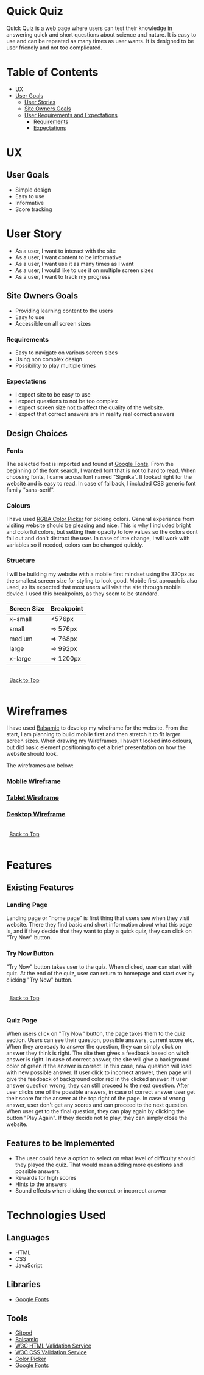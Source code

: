 # Quick Quiz
Quick Quiz is a web page where users can test their knowledge in answering quick and short questions about science and nature. It is easy to use and can be repeated as many times as user wants. It is designed to be user friendly and not too complicated. 

# Table of Contents
* [UX]("UX")
 * [User Goals](#user-goals "User Goals")
    * [User Stories](#user-stories "User Stories")
    * [Site Owners Goals](#site-owners-goals)
    * [User Requirements and Expectations](#user-requirements-and-expectations)
         * [Requirements](#requirements)
         * [Expectations](#expectations)

# UX 

## User Goals
- Simple design 
- Easy to use
- Informative
- Score tracking

# User Story
- As a user, I want to interact with the site
- As a user, I want content to be informative
- As a user, I want use it as many times as I want
- As a user, I would like to use it on multiple screen sizes
- As a user, I want to track my progress

## Site Owners Goals
- Providing learning content to the users
- Easy to use
- Accessible on all screen sizes  

### Requirements 
- Easy to navigate on various screen sizes
- Using non complex design
- Possibility to play multiple times 

### Expectations
- I expect site to be easy to use
- I expect questions to not be too complex
- I expect screen size not to affect the quality of the website.
- I expect that correct answers are in reality real correct answers


## Design Choices

### Fonts
The selected font is imported and found at [Google Fonts](https://fonts.google.com/ "Google fonts"). From the beginning of the font search, I wanted font that is not to hard to read. When choosing fonts, I came across font named "Signika". It looked right for the website and is easy to read. In case of fallback, I included CSS generic font family "sans-serif".

### Colours 
I have used [RGBA Color Picker](https://rgbacolorpicker.com/ "RGBA Colorpicker") for picking colors. General experience from visiting website should be pleasing and nice. This is why I included bright and colorful colors, but setting their opacity to low values so the colors dont fall out and don't distract the user. In case of late change, I will work with variables so if needed, colors can be changed quickly. 

 ### Structure
 I will be building my website with a mobile first mindset using the 320px as the smallest screen size for styling to look good. Mobile first aproach is also used, as its expected that most users will visit the site through mobile device. I used this breakpoints, as they seem to be standard. 

 | Screen Size | Breakpoint |
| ----------- | ---------- |
| x-small     | <576px     |
| small       | => 576px   |
| medium      | => 768px   |
| large       | => 992px   |
| x-large     | => 1200px  |

\
&nbsp;
[Back to Top](#table-of-contents)
\
&nbsp;

# Wireframes 

I have used [Balsamic](https://balsamiq.com/wireframes/ "Balsamic") to develop my wireframe for the website. From the start, I am planning to build mobile first and then stretch it to fit larger screen sizes. When drawing my Wireframes, I haven't looked into colours, but did basic element positioning to get a brief presentation on how the website should look.

The wireframes are below: 

### [Mobile Wireframe](wireframes/quick-quiz-mobile.png "Mobile Wireframe")

### [Tablet Wireframe](wireframes/quick-quiz-tablet.png "Tablet wireframe")

### [Desktop Wireframe](wireframes/quick-quiz-desktop.png "Desktop wireframe")

\
&nbsp;
[Back to Top](#table-of-contents)
\
&nbsp; 

# Features

## Existing Features

### Landing Page
Landing page or "home page" is first thing that users see when they visit website. There they find basic and short information about what this page is, and if they decide that they want to play a quick quiz, they can click on "Try Now" button.
### Try Now Button
"Try Now" button takes user to the quiz. When clicked, user can start with quiz. At the end of the quiz, user can return to homepage and start over by clicking "Try Now" button.

   \
&nbsp;
[Back to Top](#table-of-contents)
\
&nbsp;

### Quiz Page
When users click on "Try Now" button, the page takes them to the quiz section. Users can see their question, possible answers, current score etc. When they are ready to answer the question, they can simply click on answer they think is right. The site then gives a feedback based on witch answer is right. In case of correct answer, the site will give a background color of green if the answer is correct. In this case, new question will load with new possible answer. If user click to incorrect answer, then page will give the feedback of background color red in the clicked answer. If user answer question wrong, they can still proceed to the next question. After user clicks one of the possible answers, in case of correct answer user get their score for the answer at the top right of the page. In case of wrong answer, user don't get any scores and can proceed to the next question. When user get to the final question, they can play again by clicking the button "Play Again". If they decide not to play, they can simply close the website. 

## Features to be Implemented

- The user could have a option to select on what level of difficulty should they played the quiz. That would mean adding more questions and possible answers.
- Rewards for high scores 
- Hints to the answers
- Sound effects when clicking the correct or incorrect answer

# Technologies Used

## Languages
- HTML 
- CSS 
- JavaScript

## Libraries
* [Google Fonts](https://fonts.google.com/ "Google Fonts")

## Tools
* [Gitpod](https://www.gitpod.io/ "Gitpod")
* [Balsamic](https://balsamiq.com/wireframes/ "Balsamic")
* [W3C HTML Validation Service](https://validator.w3.org/ "W3C HTML")
* [W3C CSS Validation Service](https://jigsaw.w3.org/css-validator/ "W3C CSS")
* [Color Picker](https://rgbacolorpicker.com// "Color Picker")
* [Google Fonts](https://fonts.google.com/ "Google Fonts")